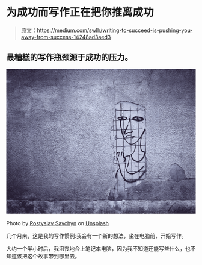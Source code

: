 # 为成功而写作正在把你推离成功

> 原文：<https://medium.com/swlh/writing-to-succeed-is-pushing-you-away-from-success-14248ad3aed3>

## 最糟糕的写作瓶颈源于成功的压力。

![](img/d65777c823179321b4b380d2708f0226.png)

Photo by [Rostyslav Savchyn](https://unsplash.com/@ross_savchyn?utm_source=unsplash&utm_medium=referral&utm_content=creditCopyText) on [Unsplash](https://unsplash.com/search/photos/cage?utm_source=unsplash&utm_medium=referral&utm_content=creditCopyText)

几个月来，这是我的写作惯例:我会有一个新的想法，坐在电脑前，开始写作。

大约一个半小时后，我沮丧地合上笔记本电脑，因为我不知道还能写些什么，也不知道该把这个故事带到哪里去。